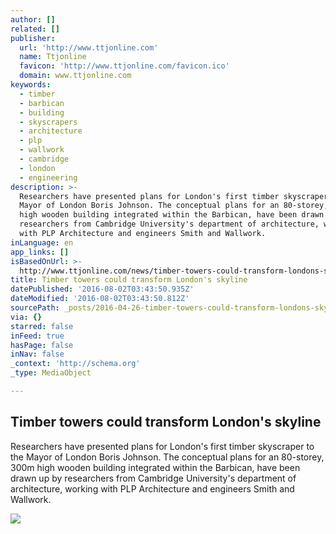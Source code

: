 ```yaml
---
author: []
related: []
publisher:
  url: 'http://www.ttjonline.com'
  name: Ttjonline
  favicon: 'http://www.ttjonline.com/favicon.ico'
  domain: www.ttjonline.com
keywords:
  - timber
  - barbican
  - building
  - skyscrapers
  - architecture
  - plp
  - wallwork
  - cambridge
  - london
  - engineering
description: >-
  Researchers have presented plans for London's first timber skyscraper to the
  Mayor of London Boris Johnson. The conceptual plans for an 80-storey, 300m
  high wooden building integrated within the Barbican, have been drawn up by
  researchers from Cambridge University's department of architecture, working
  with PLP Architecture and engineers Smith and Wallwork.
inLanguage: en
app_links: []
isBasedOnUrl: >-
  http://www.ttjonline.com/news/timber-towers-could-transform-londons-skyline-4859946/
title: Timber towers could transform London's skyline
datePublished: '2016-08-02T03:43:50.935Z'
dateModified: '2016-08-02T03:43:50.812Z'
sourcePath: _posts/2016-04-26-timber-towers-could-transform-londons-skyline.md
via: {}
starred: false
inFeed: true
hasPage: false
inNav: false
_context: 'http://schema.org'
_type: MediaObject

---
```

<article style=""><h1>Timber towers could transform London's skyline</h1><p>Researchers have presented plans for London's first timber skyscraper to the Mayor of London Boris Johnson. The conceptual plans for an 80-storey, 300m high wooden building integrated within the Barbican, have been drawn up by researchers from Cambridge University's department of architecture, working with PLP Architecture and engineers Smith and Wallwork.</p><img src="http://www.ttjonline.com/Uploads/NewsArticle/4859946/images/476164/small/Oakwood%20Tower%20-%20main.jpg" /></article>